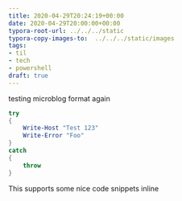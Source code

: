 ```yaml
---
title: 2020-04-29T20:24:19+00:00
date: 2020-04-29T20:00:00+00:00
typora-root-url: ../../../static
typora-copy-images-to:  ../../../static/images
tags:
- til
- tech
- powershell
draft: true
---
```

testing microblog format again

```powershell
try
{
    Write-Host "Test 123"
    Write-Error "Foo"
}
catch
{
    throw
}
```

This supports some nice code snippets inline
